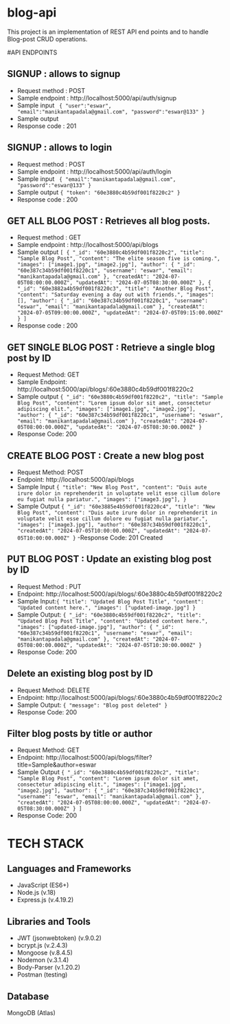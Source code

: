 # blog-api
This project is an implementation of REST API end points and to handle Blog-post CRUD operations.

#API ENDPOINTS
## SIGNUP : allows to signup
- Request method : POST
- Sample endpoint : http://localhost:5000/api/auth/signup
- Sample input ``` { "user":"eswar", "email":"manikantapadala@gmail.com", "password":"eswar@133" }```
- Sample output ``` ```
- Response code : 201

## SIGNUP : allows to login
- Request method : POST
- Sample endpoint : http://localhost:5000/api/auth/login
- Sample input ``` { "email":"manikantapadala@gmail.com", "password":"eswar@133" }```
- Sample output ``` { "token": "60e3880c4b59df001f8220c2" }  ```
- Response code : 200

## GET ALL BLOG POST : Retrieves all blog posts.
- Request method : GET
- Sample endpoint : http://localhost:5000/api/blogs
- Sample output ``` [
  {
    "_id": "60e3880c4b59df001f8220c2",
    "title": "Sample Blog Post",
    "content": "The elite season five is coming.",
    "images": ["image1.jpg", "image2.jpg"],
    "author": {
      "_id": "60e387c34b59df001f8220c1",
      "username": "eswar",
      "email": "manikantapadala@gmail.com"
    },
    "createdAt": "2024-07-05T08:00:00.000Z",
    "updatedAt": "2024-07-05T08:30:00.000Z"
  },
  {
    "_id": "60e3882a4b59df001f8220c3",
    "title": "Another Blog Post",
    "content": "Saturday evening a day out with friends.",
    "images": [],
    "author": {
      "_id": "60e387c34b59df001f8220c1",
      "username": "eswar",
      "email": "manikantapadala@gmail.com"
    },
    "createdAt": "2024-07-05T09:00:00.000Z",
    "updatedAt": "2024-07-05T09:15:00.000Z"
  }
] ```
- Response code : 200

## GET SINGLE BLOG POST : Retrieve a single blog post by ID
- Request Method: GET
- Sample Endpoint: http://localhost:5000/api/blogs/:60e3880c4b59df001f8220c2
- Sample output ``` {
  "_id": "60e3880c4b59df001f8220c2",
  "title": "Sample Blog Post",
  "content": "Lorem ipsum dolor sit amet, consectetur adipiscing elit.",
  "images": ["image1.jpg", "image2.jpg"],
  "author": {
    "_id": "60e387c34b59df001f8220c1",
    "username": "eswar",
    "email": "manikantapadala@gmail.com"
  },
  "createdAt": "2024-07-05T08:00:00.000Z",
  "updatedAt": "2024-07-05T08:30:00.000Z"
} ```
- Response Code: 200


## CREATE BLOG POST : Create a new blog post
- Request Method: POST
- Endpoint: http://localhost:5000/api/blogs
- Sample Input ``` { "title": "New Blog Post",
  "content": "Duis aute irure dolor in reprehenderit in voluptate velit esse cillum dolore eu fugiat nulla pariatur.",
  "images": ["image3.jpg"],
} ```
- Sample Output  ```{
  "_id": "60e3885e4b59df001f8220c4",
  "title": "New Blog Post",
  "content": "Duis aute irure dolor in reprehenderit in voluptate velit esse cillum dolore eu fugiat nulla pariatur.",
  "images": ["image3.jpg"],
  "author": "60e387c34b59df001f8220c1",
  "createdAt": "2024-07-05T10:00:00.000Z",
  "updatedAt": "2024-07-05T10:00:00.000Z"
}```
-Response Code: 201 Created

## PUT BLOG POST : Update an existing blog post by ID
- Request Method : PUT
- Endpoint: http://localhost:5000/api/blogs/:60e3880c4b59df001f8220c2
- Sample Input:```{
  "title": "Updated Blog Post Title",
  "content": "Updated content here.",
  "images": ["updated-image.jpg"]
}```
- Sample Output: ```{
  "_id": "60e3880c4b59df001f8220c2",
  "title": "Updated Blog Post Title",
  "content": "Updated content here.",
  "images": ["updated-image.jpg"],
  "author": {
    "_id": "60e387c34b59df001f8220c1",
    "username": "eswar",
    "email": "manikantapadala@gmail.com"
  },
  "createdAt": "2024-07-05T08:00:00.000Z",
  "updatedAt": "2024-07-05T10:30:00.000Z"
}```
- Response Code: 200

## Delete an existing blog post by ID
- Request Method: DELETE
- Endpoint: http://localhost:5000/api/blogs/:60e3880c4b59df001f8220c2
- Sample Output: ```{
  "message": "Blog post deleted"
}```
- Response Code: 200

## Filter blog posts by title or author
- Request Method: GET
- Endpoint: http://localhost:5000/api/blogs/filter?title=Sample&author=eswar
- Sample Output ```{
    "_id": "60e3880c4b59df001f8220c2",
    "title": "Sample Blog Post",
    "content": "Lorem ipsum dolor sit amet, consectetur adipiscing elit.",
    "images": ["image1.jpg", "image2.jpg"],
    "author": {
      "_id": "60e387c34b59df001f8220c1",
      "username": "eswar",
      "email": "manikantapadala@gmail.com"
    },
    "createdAt": "2024-07-05T08:00:00.000Z",
    "updatedAt": "2024-07-05T08:30:00.000Z"
  }
] ```
- Response Code: 200


# TECH STACK
## Languages and Frameworks
- JavaScript (ES6+)
- Node.js (v.18)
- Express.js (v.4.19.2)
## Libraries and Tools
- JWT (jsonwebtoken) (v.9.0.2)
- bcrypt.js (v.2.4.3)
- Mongoose (v.8.4.5)
- Nodemon (v.3.1.4)
- Body-Parser (v.1.20.2)
- Postman (testing)
## Database
MongoDB (Atlas)
 

  
